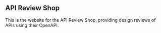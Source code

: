 ## API Review Shop
This is the website for the API Review Shop, providing design reviews of APIs using their OpenAPI.
